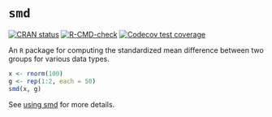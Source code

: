 # `smd`

<!-- badges: start -->
[![CRAN status](https://www.r-pkg.org/badges/version/smd)](https://CRAN.R-project.org/package=smd)
[![R-CMD-check](https://github.com/bsaul/smd/actions/workflows/R-CMD-check.yaml/badge.svg)](https://github.com/bsaul/smd/actions/workflows/R-CMD-check.yaml)
[![Codecov test coverage](https://codecov.io/gh/bsaul/smd/branch/master/graph/badge.svg)](https://app.codecov.io/gh/bsaul/smd?branch=master)
<!-- badges: end -->

An `R` package for computing the standardized mean difference between two groups for various data types. 

```r
x <- rnorm(100)
g <- rep(1:2, each = 50)
smd(x, g)
```

See [using smd](https://bsaul.github.io/smd/articles/smd_usage.html) for more details.

